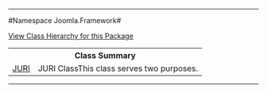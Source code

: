 

- - -

#Namespace Joomla.Framework#

<div><a href='https://github.com/JeyDotC/Hirudo-docs/blob/master/Joomla/Framework//package-tree.md'>View Class Hierarchy for this Package</a></div>

<table class="title">
<tr><th colspan="2" class="title">Class Summary</th></tr>
<tr><td class="name"><a href="https://github.com/JeyDotC/Hirudo-docs/blob/master/Joomla/Framework/JURI.md">JURI</a></td><td class="description">JURI ClassThis class serves two purposes. </td></tr>
</table>

- - -


